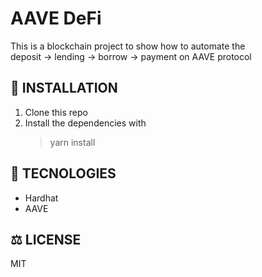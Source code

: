 # AAVE DeFi

This is a blockchain project to show how to automate the <br/>
 deposit -> lending -> borrow -> payment on AAVE protocol

## :rocket: INSTALLATION

1. Clone this repo
2. Install the dependencies with 
    > yarn install

## :floppy_disk: TECNOLOGIES

+ Hardhat
+ AAVE

## :balance_scale: LICENSE

MIT







